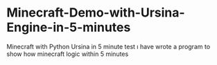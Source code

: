 # Minecraft-Demo-with-Ursina-Engine-in-5-minutes
Minecraft with Python Ursina in 5 minute test
ı have wrote a program to show how minecraft logic within 5 minutes
